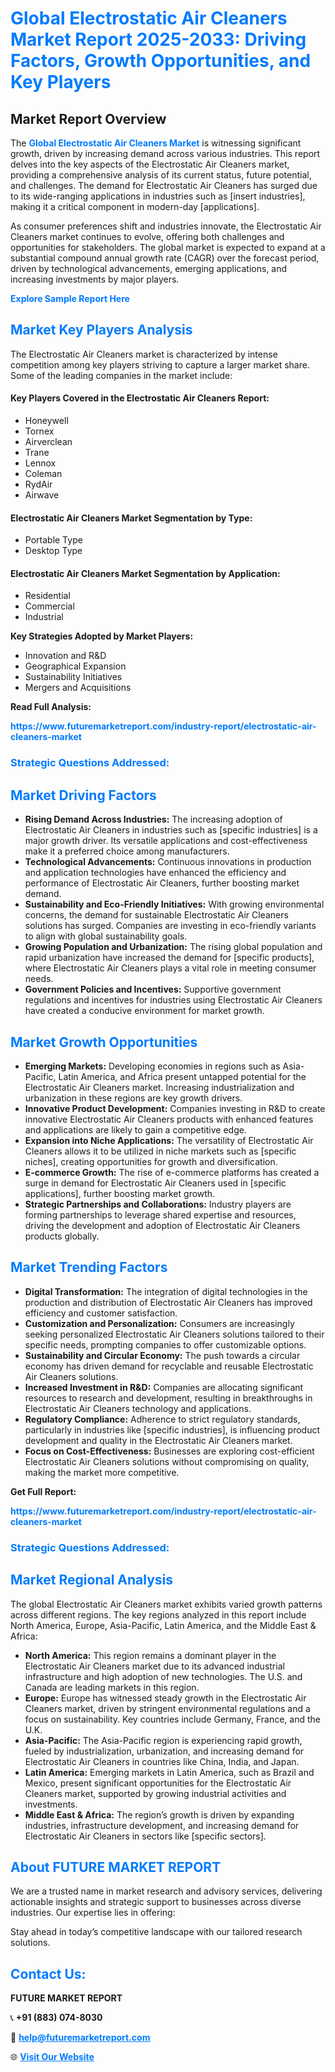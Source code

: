 <h1 style="color: #007BFF;">Global Electrostatic Air Cleaners Market Report 2025-2033: Driving Factors, Growth Opportunities, and Key Players</h1>

<section id="overview">
<h2>Market Report Overview</h2>
<p>The <a href="https://www.futuremarketreport.com/industry-report/electrostatic-air-cleaners-market" style="color: #007BFF; text-decoration: none;"><strong>Global Electrostatic Air Cleaners Market</strong></a> is witnessing significant growth, driven by increasing demand across various industries. This report delves into the key aspects of the Electrostatic Air Cleaners market, providing a comprehensive analysis of its current status, future potential, and challenges. The demand for Electrostatic Air Cleaners has surged due to its wide-ranging applications in industries such as [insert industries], making it a critical component in modern-day [applications].</p>
<p>As consumer preferences shift and industries innovate, the Electrostatic Air Cleaners market continues to evolve, offering both challenges and opportunities for stakeholders. The global market is expected to expand at a substantial compound annual growth rate (CAGR) over the forecast period, driven by technological advancements, emerging applications, and increasing investments by major players.</p>
</section>

<section id="overview">
<p><a href="https://www.futuremarketreport.com/request-sample/reportId=91746" style="color: #007BFF; text-decoration: none;"><strong>Explore Sample Report Here</strong></a></p>
</section>

<section id="key-players">
<h2 style="color: #007BFF;">Market Key Players Analysis</h2>
<p>The Electrostatic Air Cleaners market is characterized by intense competition among key players striving to capture a larger market share. Some of the leading companies in the market include:</p>
<h4>Key Players Covered in the Electrostatic Air Cleaners Report:</h4>
<ul><li>Honeywell</li><li>Tornex</li><li>Airverclean</li><li>Trane</li><li>Lennox</li><li>Coleman</li><li>RydAir</li><li>Airwave</li></ul>
<h4>Electrostatic Air Cleaners Market Segmentation by Type:</h4>
<ul><li>Portable Type</li><li>Desktop Type</li></ul>

<h4>Electrostatic Air Cleaners Market Segmentation by Application:</h4>
<ul><li>Residential</li><li>Commercial</li><li>Industrial</li></ul>
<p><strong>Key Strategies Adopted by Market Players:</strong></p>
<ul>
<li>Innovation and R&D</li>
<li>Geographical Expansion</li>
<li>Sustainability Initiatives</li>
<li>Mergers and Acquisitions</li>
</ul>
</section>

<section>
<p><strong>Read Full Analysis: </strong></p><a href="https://www.futuremarketreport.com/industry-report/electrostatic-air-cleaners-market" style="color: #007BFF; text-decoration: none;"><strong>https://www.futuremarketreport.com/industry-report/electrostatic-air-cleaners-market</strong></a>
<h3 style="color: #007BFF;">Strategic Questions Addressed:</h3>
</section>

<section id="driving-factors">
<h2 style="color: #007BFF;">Market Driving Factors</h2>
<ul>
<li><strong>Rising Demand Across Industries:</strong> The increasing adoption of Electrostatic Air Cleaners in industries such as [specific industries] is a major growth driver. Its versatile applications and cost-effectiveness make it a preferred choice among manufacturers.</li>
<li><strong>Technological Advancements:</strong> Continuous innovations in production and application technologies have enhanced the efficiency and performance of Electrostatic Air Cleaners, further boosting market demand.</li>
<li><strong>Sustainability and Eco-Friendly Initiatives:</strong> With growing environmental concerns, the demand for sustainable Electrostatic Air Cleaners solutions has surged. Companies are investing in eco-friendly variants to align with global sustainability goals.</li>
<li><strong>Growing Population and Urbanization:</strong> The rising global population and rapid urbanization have increased the demand for [specific products], where Electrostatic Air Cleaners plays a vital role in meeting consumer needs.</li>
<li><strong>Government Policies and Incentives:</strong> Supportive government regulations and incentives for industries using Electrostatic Air Cleaners have created a conducive environment for market growth.</li>
</ul>
</section>

<section id="growth-opportunities">
<h2 style="color: #007BFF;">Market Growth Opportunities</h2>
<ul>
<li><strong>Emerging Markets:</strong> Developing economies in regions such as Asia-Pacific, Latin America, and Africa present untapped potential for the Electrostatic Air Cleaners market. Increasing industrialization and urbanization in these regions are key growth drivers.</li>
<li><strong>Innovative Product Development:</strong> Companies investing in R&D to create innovative Electrostatic Air Cleaners products with enhanced features and applications are likely to gain a competitive edge.</li>
<li><strong>Expansion into Niche Applications:</strong> The versatility of Electrostatic Air Cleaners allows it to be utilized in niche markets such as [specific niches], creating opportunities for growth and diversification.</li>
<li><strong>E-commerce Growth:</strong> The rise of e-commerce platforms has created a surge in demand for Electrostatic Air Cleaners used in [specific applications], further boosting market growth.</li>
<li><strong>Strategic Partnerships and Collaborations:</strong> Industry players are forming partnerships to leverage shared expertise and resources, driving the development and adoption of Electrostatic Air Cleaners products globally.</li>
</ul>
</section>

<section id="trending-factors">
<h2 style="color: #007BFF;">Market Trending Factors</h2>
<ul>
<li><strong>Digital Transformation:</strong> The integration of digital technologies in the production and distribution of Electrostatic Air Cleaners has improved efficiency and customer satisfaction.</li>
<li><strong>Customization and Personalization:</strong> Consumers are increasingly seeking personalized Electrostatic Air Cleaners solutions tailored to their specific needs, prompting companies to offer customizable options.</li>
<li><strong>Sustainability and Circular Economy:</strong> The push towards a circular economy has driven demand for recyclable and reusable Electrostatic Air Cleaners solutions.</li>
<li><strong>Increased Investment in R&D:</strong> Companies are allocating significant resources to research and development, resulting in breakthroughs in Electrostatic Air Cleaners technology and applications.</li>
<li><strong>Regulatory Compliance:</strong> Adherence to strict regulatory standards, particularly in industries like [specific industries], is influencing product development and quality in the Electrostatic Air Cleaners market.</li>
<li><strong>Focus on Cost-Effectiveness:</strong> Businesses are exploring cost-efficient Electrostatic Air Cleaners solutions without compromising on quality, making the market more competitive.</li>
</ul>
</section>

<section>
<p><strong>Get Full Report: </strong></p><a href="https://www.futuremarketreport.com/industry-report/electrostatic-air-cleaners-market" style="color: #007BFF; text-decoration: none;"><strong>https://www.futuremarketreport.com/industry-report/electrostatic-air-cleaners-market</strong></a>
<h3 style="color: #007BFF;">Strategic Questions Addressed:</h3>
</section>


<section id="regional-analysis">
<h2 style="color: #007BFF;">Market Regional Analysis</h2>
<p>The global Electrostatic Air Cleaners market exhibits varied growth patterns across different regions. The key regions analyzed in this report include North America, Europe, Asia-Pacific, Latin America, and the Middle East & Africa:</p>
<ul>
<li><strong>North America:</strong> This region remains a dominant player in the Electrostatic Air Cleaners market due to its advanced industrial infrastructure and high adoption of new technologies. The U.S. and Canada are leading markets in this region.</li>
<li><strong>Europe:</strong> Europe has witnessed steady growth in the Electrostatic Air Cleaners market, driven by stringent environmental regulations and a focus on sustainability. Key countries include Germany, France, and the U.K.</li>
<li><strong>Asia-Pacific:</strong> The Asia-Pacific region is experiencing rapid growth, fueled by industrialization, urbanization, and increasing demand for Electrostatic Air Cleaners in countries like China, India, and Japan.</li>
<li><strong>Latin America:</strong> Emerging markets in Latin America, such as Brazil and Mexico, present significant opportunities for the Electrostatic Air Cleaners market, supported by growing industrial activities and investments.</li>
<li><strong>Middle East & Africa:</strong> The region’s growth is driven by expanding industries, infrastructure development, and increasing demand for Electrostatic Air Cleaners in sectors like [specific sectors].</li>
</ul>
</section>

<footer>
<h2 style="color: #007BFF;">About FUTURE MARKET REPORT</h2>
<p>We are a trusted name in market research and advisory services, delivering actionable insights and strategic support to businesses across diverse industries. Our expertise lies in offering:</p>

<p>Stay ahead in today’s competitive landscape with our tailored research solutions.</p>

<h2 style="color: #007BFF;">Contact Us:</h2>
<p><strong>FUTURE MARKET REPORT</strong></p>
<p>📞 <strong>+91 (883) 074-8030</strong></p>
<p>📧 <strong><a href="mailto:help@futuremarketreport.com" style="color: #007BFF;">help@futuremarketreport.com</a></strong></p>
<p>🌐 <strong><a href="https://www.futuremarketreport.com/" style="color: #007BFF;">Visit Our Website</a></strong></p>
</footer>